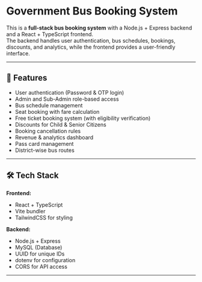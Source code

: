 # Government Bus Booking System

This is a **full-stack bus booking system** with a Node.js + Express backend and a React + TypeScript frontend.  
The backend handles user authentication, bus schedules, bookings, discounts, and analytics, while the frontend provides a user-friendly interface.

---

## 🚀 Features
- User authentication (Password & OTP login)
- Admin and Sub-Admin role-based access
- Bus schedule management
- Seat booking with fare calculation
- Free ticket booking system (with eligibility verification)
- Discounts for Child & Senior Citizens
- Booking cancellation rules
- Revenue & analytics dashboard
- Pass card management
- District-wise bus routes

---

## 🛠️ Tech Stack
**Frontend:**
- React + TypeScript
- Vite bundler
- TailwindCSS for styling

**Backend:**
- Node.js + Express
- MySQL (Database)
- UUID for unique IDs
- dotenv for configuration
- CORS for API access

---